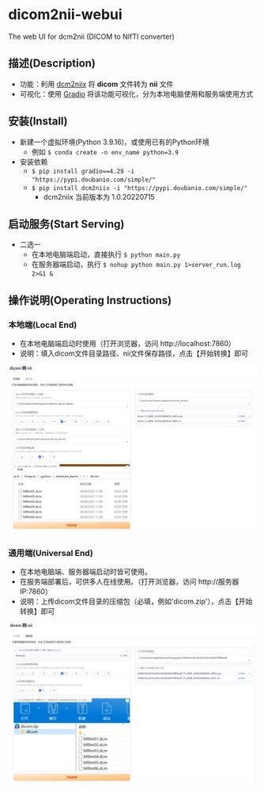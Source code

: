 # dicom2nii-webui

The web UI for dcm2nii (DICOM to NIfTI converter)

## 描述(Description)

- 功能：利用 [dcm2niix](https://github.com/rordenlab/dcm2niix) 将 **dicom** 文件转为 **nii** 文件
- 可视化：使用 [Gradio](https://github.com/gradio-app/gradio) 将该功能可视化，分为本地电脑使用和服务端使用方式

## 安装(Install)
- 新建一个虚拟环境(Python 3.9.16)，或使用已有的Python环境
  - 例如 `$ conda create -n env_name python=3.9` 
- 安装依赖
  - `$ pip install gradio==4.29 -i "https://pypi.doubanio.com/simple/"`
  - `$ pip install dcm2niix -i "https://pypi.doubanio.com/simple/"` 
    - dcm2niix 当前版本为 1.0.20220715

## 启动服务(Start Serving)
- 二选一
  - 在本地电脑端启动，直接执行 `$ python main.py`
  - 在服务器端启动，执行 `$ nohup python main.py 1>server_run.log 2>&1 &`

## 操作说明(Operating Instructions)
### 本地端(Local End)
- 在本地电脑端启动时使用（打开浏览器，访问 http://localhost:7860）
- 说明：填入dicom文件目录路径、nii文件保存路径，点击【开始转换】即可

![local_capture.jpg](doc-resources/local_capture.jpg)


### 通用端(Universal End)
- 在本地电脑端、服务器端启动时皆可使用。
- 在服务端部署后，可供多人在线使用。（打开浏览器，访问 http://服务器IP:7860）
- 说明：上传dicom文件目录的压缩包（必填，例如'dicom.zip'），点击【开始转换】即可

![universal_captrue.jpg](doc-resources/universal_captrue.jpg)



